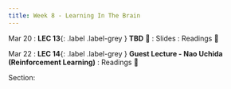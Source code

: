 ```yaml
---
title: Week 8 - Learning In The Brain
---
```


Mar 20
: **LEC 13**{: .label .label-grey } **TBD** 🎥
    : Slides
: Readings 📖

Mar 22
: **LEC 14**{: .label .label-grey } **Guest Lecture - Nao Uchida (Reinforcement Learning)**
: Readings 📖

Section:
